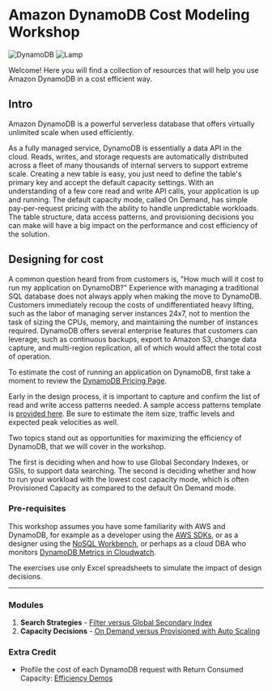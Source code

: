 # Amazon DynamoDB Cost Modeling Workshop 
![DynamoDB](https://dynamodb-images.s3.amazonaws.com/img/ddb-logo-100.png) 
![Lamp](https://dynamodb-images.s3.amazonaws.com/img/green-lamp-100.png)

Welcome! Here you will find a collection of resources
that will help you use Amazon DynamoDB in a cost efficient way.


## Intro
Amazon DynamoDB is a powerful serverless database that offers virtually unlimited scale 
when used efficiently. 

As a fully managed service, DynamoDB is essentially a data API in the cloud. 
Reads, writes, and storage requests are automatically distributed across a fleet
of many thousands of internal servers to support extreme scale.
Creating a new table is easy, you just need to define the table's primary key and 
accept the default capacity settings. With an understanding of a few core 
read and write API calls, your application is up and running.  The default capacity mode, 
called On Demand, has simple pay-per-request pricing with the ability to handle 
unpredictable workloads.  The table structure, data access patterns, and provisioning decisions 
you can make will have a big impact on the performance and cost efficiency of the solution.


## Designing for cost
A common question heard from from customers is, "How much will it cost to run my application on DynamoDB?" 
Experience with managing a traditional SQL database does not always apply when making the move to DynamoDB. 
Customers immediately recoup the costs of undifferentiated heavy lifting, such as the labor of 
managing server instances 24x7, not to mention the task of sizing the CPUs, memory, 
and maintaining the number of instances required. 
DynamoDB offers several enterprise features that customers can leverage, 
such as continuous backups, export to Amazon S3, change data capture, 
and multi-region replication, all of which would affect the total cost of operation.  

To estimate the cost of running an application on DynamoDB, first take a moment to review the
[DynamoDB Pricing Page](https://aws.amazon.com/dynamodb/pricing/).  

Early in the design process, it is important to capture and confirm the list of read and write 
access patterns needed.  A sample access patterns template is [provided here](https://dynamodb-images.s3.amazonaws.com/img/DynamoDB+Data+Access+Patterns.xlsx).
Be sure to estimate the item size, traffic levels and expected peak velocities as well.


Two topics stand out as opportunities for maximizing the efficiency of DynamoDB, that we will cover in the workshop.

The first is deciding when and how to use Global Secondary Indexes, or GSIs, to support data searching.
The second is deciding whether and how to run your workload with the 
lowest cost capacity mode, which is often Provisioned Capacity 
as compared to the default On Demand mode.  


### Pre-requisites
This workshop assumes you have some familiarity with AWS and DynamoDB, 
for example as a developer using the [AWS SDKs](https://docs.aws.amazon.com/amazondynamodb/latest/developerguide/GettingStarted.html),
or as a designer using the [NoSQL Workbench](https://docs.aws.amazon.com/amazondynamodb/latest/developerguide/workbench.html),
or perhaps as a cloud DBA who monitors [DynamoDB Metrics in Cloudwatch](https://docs.aws.amazon.com/amazondynamodb/latest/developerguide/monitoring-cloudwatch.html).

The exercises use only Excel spreadsheets to simulate the impact of design decisions.

-----

### Modules

1. **Search Strategies** - [Filter versus Global Secondary Index](./FilterOrGSI/README.md)
2. **Capacity Decisions** - [On Demand versus Provisioned with Auto Scaling](./AutoScaling/README.md)


### Extra Credit
 
 * Profile the cost of each DynamoDB request with Return Consumed Capacity: [Efficiency Demos](https://github.com/robm26/efficiencydemos)

